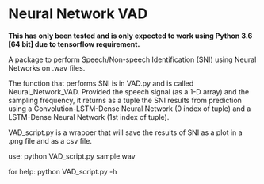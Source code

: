 # Neural Network VAD

**This has only been tested and is only expected to work using
Python 3.6 [64 bit] due to tensorflow requirement.**

A package to perform Speech/Non-speech Identification (SNI) using
Neural Networks on .wav files.

The function that performs SNI is in VAD.py and is called Neural_Network_VAD.
Provided the speech signal (as a 1-D array) and the sampling frequency, it returns as
a tuple the SNI results from prediction using a Convolution-LSTM-Dense
Neural Network (0 index of tuple) and a LSTM-Dense Neural Network
(1st index of tuple).

VAD_script.py is a wrapper that will save the results of SNI as a plot in a .png
file and as a csv file.

use: python VAD_script.py  sample.wav

for help: python VAD_script.py -h
